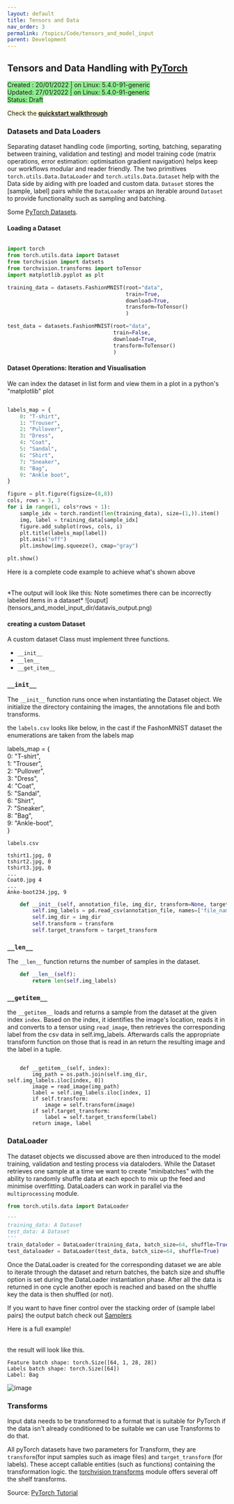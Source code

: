 ```yaml
---
layout: default
title: Tensors and Data 
nav_order: 3 
permalink: /topics/Code/tensors_and_model_input
parent: Development
---
```


## Tensors and Data Handling with [PyTorch][PYTORCH]
<span style="background-color:LightGreen">
Created : 20/01/2022 | on Linux: 5.4.0-91-generic <br />
Updated: 27/01/2022 | on Linux: 5.4.0-91-generic <br />
Status: Draft
</span>

<span style="background-color:LightYellow"> Check the [**quickstart walkthrough**](../pytorch_walkthrough#Starting-Development-with-PyTorch)  </span>

### Datasets and Data Loaders

Separating dataset handling code (importing, sorting, batching, separating between training, validation and testing) and model training code (matrix operations, error estimation: optimisation gradient navigation) helps keep our workflows modular and reader friendly. The two primitives `torch.utils.Data.DataLoader` and `torch.utils.Data.Dataset` help with the Data side by aiding with pre loaded and custom data. `Dataset` stores the [sample, label] pairs while the `DataLoader` wraps an iterable around `Dataset` to provide functionality such as sampling and batching.



Some [PyTorch Datasets][PYTORCH-DATASETS].

#### Loading a Dataset

```python

import torch 
from torch.utils.data import Dataset
from torchvision import datsets
from torchvision.transforms import toTensor
import matplotlib.pyplot as plt

training_data = datasets.FashionMNIST(root="data",
                                      train=True,
                                      download=True,
                                      transform=ToTensor()
                                      )

test_data = datasets.FashionMNIST(root="data",
                                  train=False,
                                  download=True,
                                  transform=ToTensor()
                                  )

```

#### Dataset Operations: Iteration and Visualisation

We can index the dataset in list form and view them in a plot in a python's "matplotlib" plot

```python

labels_map = {
    0: "T-shirt",
    1: "Trouser",
    2: "Pullover",
    3: "Dress",
    4: "Coat",
    5: "Sandal",
    6: "Shirt",
    7: "Sneaker",
    8: "Bag",
    9: "Ankle boot",
}

figure = plt.figure(figsize=(8,8))
cols, rows = 3, 3
for i in range(1, cols*rows + 1):
    sample_idx = torch.randint(len(training_data), size=(1,)).item()
    img, label = training_data[sample_idx]
    figure.add_subplot(rows, cols, i)
    plt.title(labels_map[label])
    plt.axis("off")
    plt.imshow(img.squeeze(), cmap="gray")

plt.show()
```

Here is a complete code example to achieve what's shown above 

<script src="https://gist.github.com/ganindu7/351906087bd899193c9115c2be8b9187.js?file=visualise_data.py"></script>
<br />
*The output will look like this: Note sometimes there can be incorrectly labeled items in a dataset*
![ouput](tensors_and_model_input_dir/datavis_output.png)


#### creating a custom Dataset

A custom dataset Class must implement three functions. 

* `__init__`
* `__len__`
* `__get_item__`

<script src="https://gist.github.com/ganindu7/351906087bd899193c9115c2be8b9187.js?file=custom_datasets.py"></script>

### `__init__`

The `__init__` function runs once when instantiating the Dataset object. We initialize the directory containing the images, the annotations file and both transforms.

the `labels.csv` looks like below, in the cast if the FashonMNIST dataset the enumerations are taken from the labels map


labels_map = {  <br />
    0: "T-shirt", <br />
    1: "Trouser", <br />
    2: "Pullover", <br />
    3: "Dress", <br />
    4: "Coat", <br />
    5: "Sandal", <br />
    6: "Shirt", <br />
    7: "Sneaker", <br />
    8: "Bag", <br />
    9: "Ankle-boot", <br />
} 


`labels.csv` 

```
tshirt1.jpg, 0 
tshirt2.jpg, 0 
tshirt3.jpg, 0 
...            
Coat0.jpg 4    
...            
Anke-boot234.jpg, 9 
```

```python
    def __init__(self, annotation_file, img_dir, transform=None, target_transform=None):
        self.img_labels = pd.read_csv(annotation_file, names=['file_name', 'label'])
        self.img_dir = img_dir
        self.transform = transform
        self.target_transform = target_transform
```

### `__len__`

The `__len__` function returns the number of samples in the dataset.

```python
    def __len__(self):
        return len(self.img_labels)

```

### `__getitem__`

the `__getitem__` loads and returns a sample from the dataset at the given index `index`. Based on the index, it identifies the image's location, reads it in and converts to a tensor using `read_image`,
then retrieves the corresponding label from the csv data in self.img_labels. Afterwards calls the appropriate transform function on those that is read in an return the resulting image and the label in a tuple. 

```

    def __getitem__(self, index):
        img_path = os.path.join(self.img_dir, self.img_labels.iloc[index, 0])
        image = read_image(img_path)
        label = self.img_labels.iloc[index, 1]
        if self.transform:
            image = self.transform(image)
        if self.target_transform:
            label = self.target_transform(label)
        return image, label

```

### DataLoader

The dataset objects we discussed above are then introduced to the model training, validation and testing process via dataloders. 
While the Dataset retrieves one sample at a time we want to create "minibatches" with the ability to randomly shuffle data at each epoch to mix up the feed and minimise overfitting. 
DataLoaders can work in parallel via the `multiprocessing` module.

```python
from torch.utils.data import DataLoader

'''
training_data: A Dataset
test_data: A Dataset 
'''
train_dataloder = DataLoader(training_data, batch_size=64, shuffle=True) # Training data loader 
test_dataloader = DataLoader(test_data, batch_size=64, shuffle=True)
``` 
Once the DataLoader is created for the corresponding dataset we are able to iterate through the dataset and return batches, the batch size and shuffle option is set 
during the DataLoader instantiation phase. After all the data is returned in one cycle another epoch is reached and based on the shuffle key the data is then shuffled (or not). 

If you want to have finer control over the stacking order of (sample label pairs) the output batch check out [Samplers][PYTORCH-SAMPLERS]

Here is a full example!

<script src="https://gist.github.com/ganindu7/351906087bd899193c9115c2be8b9187.js?file=dataloader.py"></script>
<br />
the result will look like this.

```
Feature batch shape: torch.Size([64, 1, 28, 28])
Labels batch shape: torch.Size([64])
Label: Bag
```

![image](tensors_and_model_input_dir/data_load_bag.png)

### Transforms

 Input data needs to be transformed to a format that is suitable for PyTorch if the data isn't already conditioned to be suitable we can use Transforms to do that. 

 All pyTorch datasets have two parameters for Transform, they are `transform`(for input samples such as image files) and `target_transform` (for labels). These accept callable entities (such as functions) containing the transformation logic. the [torchvision transforms][TORCHVISION-TRANSFORM] module offers several off the shelf transforms.



Source: [PyTorch Tutorial][PyTorch-Tutorial]

[JETSON-URL]: https://developer.nvidia.com/embedded/jetson-agx-xavier-developer-kit
[PYTORCH]: https://pytorch.org
[NVIDIA-PYTORCH-GUIDE]: https://forums.developer.nvidia.com/t/pytorch-for-jetson-version-1-9-0-now-available/72048
[PyTorch-Tutorial]: https://pytorch.org/tutorials/beginner/basics/quickstart_tutorial.html
[FashonMnist-dataset]: https://github.com/zalandoresearch/fashion-mnist
[PYTORCH-DATASETS]: https://pytorch.org/vision/stable/datasets.html
[PYTORCH-SAMPLERS]: https://pytorch.org/docs/stable/data.html#data-loading-order-and-sampler
[TORCHVISION-TRANSFORM]: https://pytorch.org/vision/stable/transforms.html#torchvision-transforms

